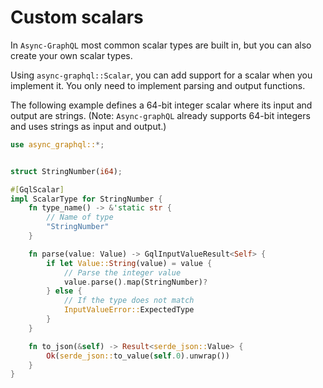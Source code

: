 # Custom scalars

In `Async-GraphQL` most common scalar types are built in, but you can also create your own scalar types.

Using `async-graphql::Scalar`, you can add support for a scalar when you implement it. You only need to implement parsing and output functions.

The following example defines a 64-bit integer scalar where its input and output are strings. (Note: `Async-graphQL` already supports 64-bit integers and uses strings as input and output.)

```rust
use async_graphql::*;


struct StringNumber(i64);

#[GqlScalar]
impl ScalarType for StringNumber {
    fn type_name() -> &'static str {
        // Name of type
        "StringNumber"
    }

    fn parse(value: Value) -> GqlInputValueResult<Self> {
        if let Value::String(value) = value {
            // Parse the integer value
            value.parse().map(StringNumber)?
        } else {
            // If the type does not match
            InputValueError::ExpectedType
        }
    }

    fn to_json(&self) -> Result<serde_json::Value> {
        Ok(serde_json::to_value(self.0).unwrap())
    }
}

```
